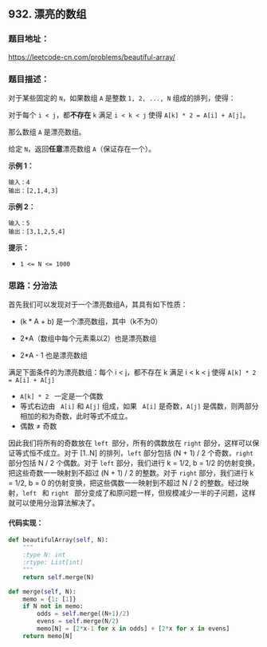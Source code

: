 ## 932. 漂亮的数组

### 题目地址：

 https://leetcode-cn.com/problems/beautiful-array/ 

### 题目描述：

对于某些固定的 `N`，如果数组 `A` 是整数 `1, 2, ..., N` 组成的排列，使得：

对于每个 `i < j`，都**不存在** `k` 满足 `i < k < j` 使得 `A[k] * 2 = A[i] + A[j]`。

那么数组 `A` 是漂亮数组。

给定 `N`，返回**任意**漂亮数组 `A`（保证存在一个）。

**示例 1：**

```
输入：4
输出：[2,1,4,3]
```

**示例 2：**

```
输入：5
输出：[3,1,2,5,4]
```

**提示：**

- `1 <= N <= 1000`

### 思路：分治法

首先我们可以发现对于一个漂亮数组A，其具有如下性质：

- (k * A + b) 是一个漂亮数组，其中（k不为0）

- 2*A（数组中每个元素乘以2）也是漂亮数组
- 2*A - 1 也是漂亮数组

 满足下面条件的为漂亮数组：每个 i < j，都不存在 k 满足 i < k < j 使得 `A[k] * 2 = A[i] + A[j] `

- `A[k] * 2 ` 一定是一个偶数
- 等式右边由 ` A[i]` 和 `A[j]` 组成，如果  ` A[i]`  是奇数，`A[j]` 是偶数，则两部分相加的和为奇数，此时等式不成立。              
- 偶数 ≠ 奇数

 因此我们将所有的奇数放在 ` left  `部分，所有的偶数放在  `right`  部分，这样可以保证等式恒不成立。对于 [1..N] 的排列，`left`  部分包括 (N + 1) / 2 个奇数，`right`  部分包括 N / 2 个偶数。对于  `left`  部分，我们进行 k = 1/2, b = 1/2 的仿射变换，把这些奇数一一映射到不超过 (N + 1) / 2 的整数。对于  `right`  部分，我们进行 k = 1/2, b = 0 的仿射变换，把这些偶数一一映射到不超过 N / 2 的整数。经过映射，`left ` 和  `right ` 部分变成了和原问题一样，但规模减少一半的子问题，这样就可以使用分治算法解决了。

#### 代码实现：

```python
def beautifulArray(self, N):
    """
    :type N: int
    :rtype: List[int]
    """
    return self.merge(N)

def merge(self, N):
    memo = {1: [1]}
    if N not in memo:
        odds = self.merge((N+1)/2)
        evens = self.merge(N/2)
        memo[N] = [2*x-1 for x in odds] + [2*x for x in evens]
    return memo[N]
```

